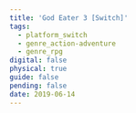 ```yaml
---
title: 'God Eater 3 [Switch]'
tags:
  - platform_switch
  - genre_action-adventure
  - genre_rpg
digital: false
physical: true
guide: false
pending: false
date: 2019-06-14
---
```

